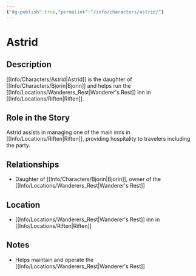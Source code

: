 ```yaml
---
{"dg-publish":true,"permalink":"/info/characters/astrid/"}
---
```


# Astrid

## Description
[[Info/Characters/Astrid\|Astrid]] is the daughter of [[Info/Characters/Bjorin\|Bjorin]] and helps run the [[Info/Locations/Wanderers_Rest\|Wanderer's Rest]] inn in [[Info/Locations/Riften\|Riften]].

## Role in the Story
Astrid assists in managing one of the main inns in [[Info/Locations/Riften\|Riften]], providing hospitality to travelers including the party.

## Relationships
- Daughter of [[Info/Characters/Bjorin\|Bjorin]], owner of the [[Info/Locations/Wanderers_Rest\|Wanderer's Rest]]

## Location
- [[Info/Locations/Wanderers_Rest\|Wanderer's Rest]] inn in [[Info/Locations/Riften\|Riften]]

## Notes
- Helps maintain and operate the [[Info/Locations/Wanderers_Rest\|Wanderer's Rest]]